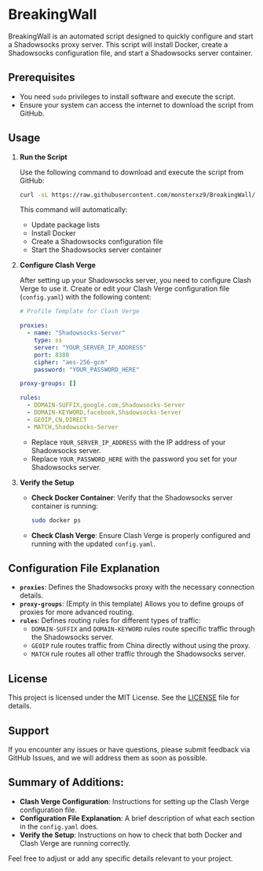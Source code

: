 # BreakingWall

BreakingWall is an automated script designed to quickly configure and start a Shadowsocks proxy server. This script will install Docker, create a Shadowsocks configuration file, and start a Shadowsocks server container.



## Prerequisites

- You need `sudo` privileges to install software and execute the script.
- Ensure your system can access the internet to download the script from GitHub.

## Usage

1. **Run the Script**

   Use the following command to download and execute the script from GitHub:

   ```bash
   curl -sL https://raw.githubusercontent.com/monsterxz9/BreakingWall/main/ServerScript.sh | sudo bash
   ```

   This command will automatically:
   - Update package lists
   - Install Docker
   - Create a Shadowsocks configuration file
   - Start the Shadowsocks server container

2. **Configure Clash Verge**

   After setting up your Shadowsocks server, you need to configure Clash Verge to use it. Create or edit your Clash Verge configuration file (`config.yaml`) with the following content:

   ```yaml
   # Profile Template for Clash Verge

   proxies:
     - name: "Shadowsocks-Server"
       type: ss
       server: "YOUR_SERVER_IP_ADDRESS"
       port: 8388
       cipher: "aes-256-gcm"
       password: "YOUR_PASSWORD_HERE"

   proxy-groups: []

   rules:
     - DOMAIN-SUFFIX,google.com,Shadowsocks-Server
     - DOMAIN-KEYWORD,facebook,Shadowsocks-Server
     - GEOIP,CN,DIRECT
     - MATCH,Shadowsocks-Server
   ```

   - Replace `YOUR_SERVER_IP_ADDRESS` with the IP address of your Shadowsocks server.
   - Replace `YOUR_PASSWORD_HERE` with the password you set for your Shadowsocks server.

3. **Verify the Setup**

   - **Check Docker Container**: Verify that the Shadowsocks server container is running:

     ```bash
     sudo docker ps
     ```

   - **Check Clash Verge**: Ensure Clash Verge is properly configured and running with the updated `config.yaml`.

## Configuration File Explanation

- **`proxies`**: Defines the Shadowsocks proxy with the necessary connection details.
- **`proxy-groups`**: (Empty in this template) Allows you to define groups of proxies for more advanced routing.
- **`rules`**: Defines routing rules for different types of traffic:
  - `DOMAIN-SUFFIX` and `DOMAIN-KEYWORD` rules route specific traffic through the Shadowsocks server.
  - `GEOIP` rule routes traffic from China directly without using the proxy.
  - `MATCH` rule routes all other traffic through the Shadowsocks server.

## License

This project is licensed under the MIT License. See the [LICENSE](LICENSE) file for details.

## Support

If you encounter any issues or have questions, please submit feedback via GitHub Issues, and we will address them as soon as possible.


## Summary of Additions:
- **Clash Verge Configuration**: Instructions for setting up the Clash Verge configuration file.
- **Configuration File Explanation**: A brief description of what each section in the `config.yaml` does.
- **Verify the Setup**: Instructions on how to check that both Docker and Clash Verge are running correctly.

Feel free to adjust or add any specific details relevant to your project.
